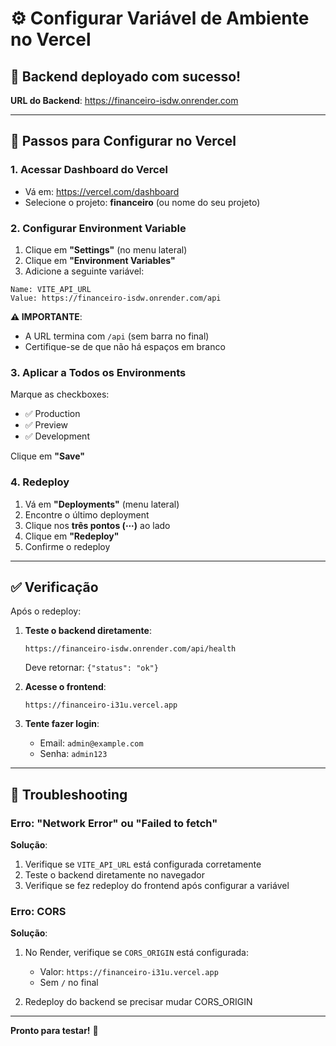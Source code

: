 # ⚙️ Configurar Variável de Ambiente no Vercel

## 🎯 Backend deployado com sucesso!

**URL do Backend**: https://financeiro-isdw.onrender.com

---

## 📝 Passos para Configurar no Vercel

### 1. Acessar Dashboard do Vercel
- Vá em: https://vercel.com/dashboard
- Selecione o projeto: **financeiro** (ou nome do seu projeto)

### 2. Configurar Environment Variable

1. Clique em **"Settings"** (no menu lateral)
2. Clique em **"Environment Variables"**
3. Adicione a seguinte variável:

```
Name: VITE_API_URL
Value: https://financeiro-isdw.onrender.com/api
```

**⚠️ IMPORTANTE**:
- A URL termina com `/api` (sem barra no final)
- Certifique-se de que não há espaços em branco

### 3. Aplicar a Todos os Environments

Marque as checkboxes:
- ✅ Production
- ✅ Preview
- ✅ Development

Clique em **"Save"**

### 4. Redeploy

1. Vá em **"Deployments"** (menu lateral)
2. Encontre o último deployment
3. Clique nos **três pontos (⋯)** ao lado
4. Clique em **"Redeploy"**
5. Confirme o redeploy

---

## ✅ Verificação

Após o redeploy:

1. **Teste o backend diretamente**:
   ```
   https://financeiro-isdw.onrender.com/api/health
   ```
   Deve retornar: `{"status": "ok"}`

2. **Acesse o frontend**:
   ```
   https://financeiro-i31u.vercel.app
   ```

3. **Tente fazer login**:
   - Email: `admin@example.com`
   - Senha: `admin123`

---

## 🐛 Troubleshooting

### Erro: "Network Error" ou "Failed to fetch"

**Solução**:
1. Verifique se `VITE_API_URL` está configurada corretamente
2. Teste o backend diretamente no navegador
3. Verifique se fez redeploy do frontend após configurar a variável

### Erro: CORS

**Solução**:
1. No Render, verifique se `CORS_ORIGIN` está configurada:
   - Valor: `https://financeiro-i31u.vercel.app`
   - Sem `/` no final

2. Redeploy do backend se precisar mudar CORS_ORIGIN

---

**Pronto para testar!** 🚀
